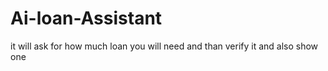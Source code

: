 # Ai-loan-Assistant
it will ask for how much loan you will need and than verify it and also show one 
